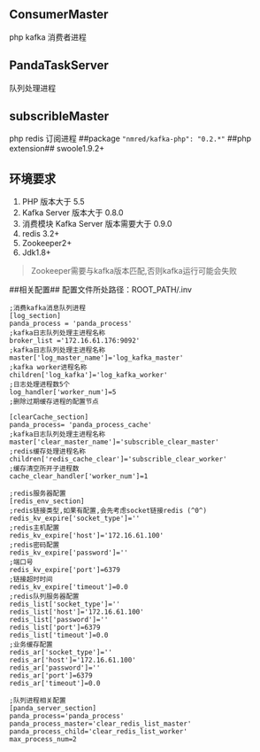## ConsumerMaster ##
php kafka 消费者进程
## PandaTaskServer ##
队列处理进程
## subscribleMaster ##
php redis 订阅进程
##package
<code>"nmred/kafka-php": "0.2.*"</code>
##php extension##
swoole1.9.2+
## 环境要求 ##
1. PHP 版本大于 5.5
2. Kafka Server 版本大于 0.8.0
3. 消费模块 Kafka Server 版本需要大于 0.9.0
4. redis 3.2+
5. Zookeeper2+
6. Jdk1.8+

> Zookeeper需要与kafka版本匹配,否则kafka运行可能会失败


##相关配置##
配置文件所处路径：ROOT_PATH/.inv
    
    ;消费kafka消息队列进程
    [log_section]
    panda_process = 'panda_process'
    ;kafka日志队列处理主进程名称
    broker_list ='172.16.61.176:9092'
    ;kafka日志队列处理主进程名称
    master['log_master_name']='log_kafka_master'
    ;kafka worker进程名称
    children['log_kafka']='log_kafka_worker'
    ;日志处理进程数5个
    log_handler['worker_num']=5
    ;删除过期缓存进程的配置节点

    [clearCache_section]
    panda_process= 'panda_process_cache'
    ;kafka日志队列处理主进程名称
    master['clear_master_name']='subscrible_clear_master'
    ;redis缓存处理进程名称
    children['redis_cache_clear']='subscrible_clear_worker'
    ;缓存清空所开子进程数
    cache_clear_handler['worker_num']=1

    ;redis服务器配置
    [redis_env_section]
    ;redis链接类型,如果有配置,会先考虑socket链接redis (^0^)
    redis_kv_expire['socket_type']=''
    ;redis主机配置
    redis_kv_expire['host']='172.16.61.100'
    ;redis密码配置
    redis_kv_expire['password']=''
    ;端口号
    redis_kv_expire['port']=6379
    ;链接超时时间
    redis_kv_expire['timeout']=0.0
    ;redis队列服务器配置
    redis_list['socket_type']=''
    redis_list['host']='172.16.61.100'
    redis_list['password']=''
    redis_list['port']=6379
    redis_list['timeout']=0.0
    ;业务缓存配置
    redis_ar['socket_type']=''
    redis_ar['host']='172.16.61.100'
    redis_ar['password']=''
    redis_ar['port']=6379
    redis_ar['timeout']=0.0
    
    ;队列进程相关配置
    [panda_server_section]
    panda_process='panda_process'
    panda_process_master='clear_redis_list_master'
    panda_process_child='clear_redis_list_worker'
    max_process_num=2


</code>

	